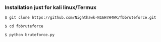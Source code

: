 

### Installation just for kali linux/Termux


```
$ git clone https://github.com/Nighthawk-N16H7H4WK/fbbruteforce.git

$ cd fbbruteforce

$ python bruteforce.py
```



